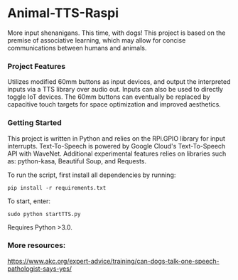 # Animal-TTS-Raspi
More input shenanigans. This time, with dogs!
This project is based on the premise of associative learning, which may allow for concise communications between humans and animals.

### Project Features
Utilizes modified 60mm buttons as input devices, and output the interpreted inputs via a TTS library over audio out.
Inputs can also be used to directly toggle IoT devices. 
The 60mm buttons can eventually be replaced by capacitive touch targets for space optimization and improved aesthetics.

### Getting Started
This project is written in Python and relies on the RPi.GPIO library for input interrupts. Text-To-Speech is powered by Google Cloud's Text-To-Speech API with WaveNet. Additional experimental features relies on libraries such as: python-kasa, Beautiful Soup, and Requests. 

To run the script, first install all dependencies by running:

`pip install -r requirements.txt`

To start, enter: 

`sudo python startTTS.py`

Requires Python >3.0.


### More resources:
https://www.akc.org/expert-advice/training/can-dogs-talk-one-speech-pathologist-says-yes/
